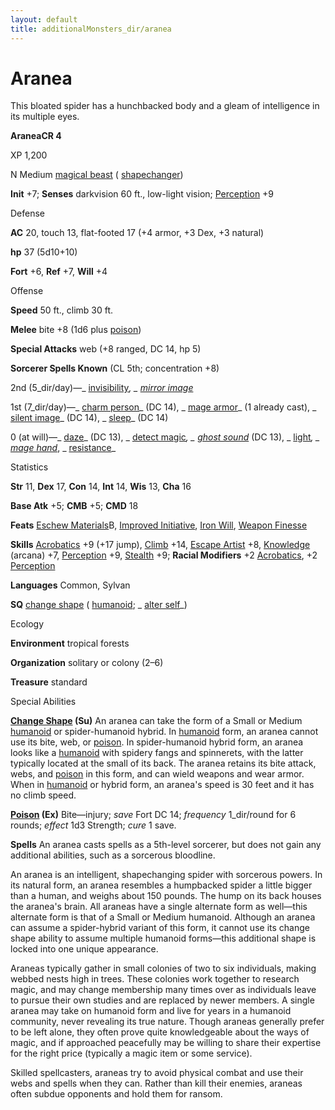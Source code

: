```yaml
---
layout: default
title: additionalMonsters_dir/aranea
---
```

# Aranea

This bloated spider has a hunchbacked body and a gleam of intelligence in its multiple eyes.

**AraneaCR 4**

XP 1,200

N Medium [magical beast](../monsters_dir/creatureTypes#_magical-beast) ( [shapechanger](../monsters_dir/creatureTypes#_shapechanger-subtype))

**Init** +7; **Senses** darkvision 60 ft., low-light vision; [Perception](../additionalMonsters_dir/../skills_dir/perception#_perception) +9

Defense

**AC** 20, touch 13, flat-footed 17 (+4 armor, +3 Dex, +3 natural)

**hp** 37 (5d10+10)

**Fort** +6, **Ref** +7, **Will** +4

Offense

**Speed** 50 ft., climb 30 ft.

**Melee** bite +8 (1d6 plus [poison](../monsters_dir/universalMonsterRules#_poison-(ex-or-su)))

**Special Attacks** web (+8 ranged, DC 14, hp 5)

**Sorcerer Spells Known** (CL 5th; concentration +8)

2nd (5_dir/day)—_ [invisibility](../additionalMonsters_dir/../spells_dir/invisibility#_invisibility)_, _ [mirror image](../additionalMonsters_dir/../spells_dir/mirrorImage#_mirror-image)_

1st (7_dir/day)—_ [charm person](../additionalMonsters_dir/../spells_dir/charmPerson#_charm-person)_ (DC 14), _ [mage armor](../additionalMonsters_dir/../spells_dir/mageArmor#_mage-armor)_ (1 already cast), _ [silent image](../additionalMonsters_dir/../spells_dir/silentImage#_silent-image)_ (DC 14), _ [sleep](../additionalMonsters_dir/../spells_dir/sleep#_sleep)_ (DC 14)

0 (at will)—_ [daze](../additionalMonsters_dir/../spells_dir/daze#_daze)_ (DC 13), _ [detect magic](../additionalMonsters_dir/../spells_dir/detectMagic#_detect-magic)_, _ [ghost sound](../additionalMonsters_dir/../spells_dir/ghostSound#_ghost-sound)_ (DC 13), _ [light](../additionalMonsters_dir/../spells_dir/light#_light)_, _ [mage hand](../additionalMonsters_dir/../spells_dir/mageHand#_mage-hand)_, _ [resistance](../additionalMonsters_dir/../spells_dir/resistance#_resistance)_

Statistics

**Str** 11, **Dex** 17, **Con** 14, **Int** 14, **Wis** 13, **Cha** 16

**Base Atk** +5; **CMB** +5; **CMD** 18

**Feats** [Eschew Materials](../additionalMonsters_dir/../feats#_eschew-materials)B, [Improved Initiative](../additionalMonsters_dir/../feats#_improved-initiative), [Iron Will](../additionalMonsters_dir/../feats#_iron-will), [Weapon Finesse](../additionalMonsters_dir/../feats#_weapon-finesse)

**Skills** [Acrobatics](../additionalMonsters_dir/../skills_dir/acrobatics#_acrobatics) +9 (+17 jump), [Climb](../additionalMonsters_dir/../skills_dir/climb#_climb) +14, [Escape Artist](../additionalMonsters_dir/../skills_dir/escapeArtist#_escape-artist) +8, [Knowledge](../additionalMonsters_dir/../skills_dir/knowledge#_knowledge) (arcana) +7, [Perception](../additionalMonsters_dir/../skills_dir/perception#_perception) +9, [Stealth](../additionalMonsters_dir/../skills_dir/stealth#_stealth) +9; **Racial Modifiers** +2 [Acrobatics](../additionalMonsters_dir/../skills_dir/acrobatics#_acrobatics), +2 [Perception](../additionalMonsters_dir/../skills_dir/perception#_perception)

**Languages** Common, Sylvan

**SQ** [change shape](../monsters_dir/universalMonsterRules#_change-shape) ( [humanoid](../monsters_dir/creatureTypes#_humanoid); _ [alter self](../additionalMonsters_dir/../spells_dir/alterSelf#_alter-self)_)

Ecology

**Environment** tropical forests

**Organization** solitary or colony (2–6)

**Treasure** standard

Special Abilities

**[Change Shape](../monsters_dir/universalMonsterRules#_change-shape) (Su)** An aranea can take the form of a Small or Medium [humanoid](../monsters_dir/creatureTypes#_humanoid) or spider-humanoid hybrid. In [humanoid](../monsters_dir/creatureTypes#_humanoid) form, an aranea cannot use its bite, web, or [poison](../monsters_dir/universalMonsterRules#_poison-(ex-or-su)). In spider-humanoid hybrid form, an aranea looks like a [humanoid](../monsters_dir/creatureTypes#_humanoid) with spidery fangs and spinnerets, with the latter typically located at the small of its back. The aranea retains its bite attack, webs, and [poison](../monsters_dir/universalMonsterRules#_poison-(ex-or-su)) in this form, and can wield weapons and wear armor. When in [humanoid](../monsters_dir/creatureTypes#_humanoid) or hybrid form, an aranea's speed is 30 feet and it has no climb speed.

**[Poison](../monsters_dir/universalMonsterRules#_poison-(ex-or-su)) (Ex)** Bite—injury; _save_ Fort DC 14; _frequency_ 1_dir/round for 6 rounds; _effect_ 1d3 Strength; _cure_ 1 save.

**Spells** An aranea casts spells as a 5th-level sorcerer, but does not gain any additional abilities, such as a sorcerous bloodline.

An aranea is an intelligent, shapechanging spider with sorcerous powers. In its natural form, an aranea resembles a humpbacked spider a little bigger than a human, and weighs about 150 pounds. The hump on its back houses the aranea's brain. All araneas have a single alternate form as well—this alternate form is that of a Small or Medium humanoid. Although an aranea can assume a spider-hybrid variant of this form, it cannot use its change shape ability to assume multiple humanoid forms—this additional shape is locked into one unique appearance.

Araneas typically gather in small colonies of two to six individuals, making webbed nests high in trees. These colonies work together to research magic, and may change membership many times over as individuals leave to pursue their own studies and are replaced by newer members. A single aranea may take on humanoid form and live for years in a humanoid community, never revealing its true nature. Though araneas generally prefer to be left alone, they often prove quite knowledgeable about the ways of magic, and if approached peacefully may be willing to share their expertise for the right price (typically a magic item or some service).

Skilled spellcasters, araneas try to avoid physical combat and use their webs and spells when they can. Rather than kill their enemies, araneas often subdue opponents and hold them for ransom.

